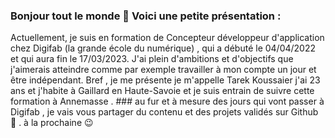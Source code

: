 ### Bonjour tout le monde 👋 Voici une petite présentation :
Actuellement, je suis en formation de Concepteur développeur d'application chez Digifab (la grande école du numérique) , qui a débuté le 04/04/2022 et qui aura fin le 17/03/2023. J'ai plein d'ambitions et d'objectifs que j'aimerais atteindre comme par exemple travailler à mon compte un jour et être indépendant. Bref , je me présente je m'appelle Tarek Koussaier j'ai 23 ans et j'habite à Gaillard en Haute-Savoie et je suis entrain de suivre cette formation à Annemasse . ### au fur et à mesure des jours qui vont passer à Digifab , je vais vous partager du contenu et des projets validés sur Github 🙂 . à la prochaine 😉
